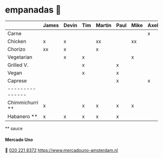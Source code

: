 # empanadas 🥟

|                 | James | Devin | Tim | Martin | Paul | Mike |Axel|
| :-------------- | :---- | :---- | :-- | :----- | :--- | :--- |:---|
| Carne           |       |       |     |        |      |      | x  |
| Chicken         | x     | x     |     | xx     |      | xx   |    |
| Chorizo         | xx    | x     |     | x      |      |      |    |
| Vegetarian      |       | x     | x   |        |      | x    |    |
| Grilled V.      |       |       | x   |        | x    |      |    |
| Vegan           |       |       | x   |        | x    |      |    |
| Caprese         |       |       |     |        | x    |      | x  |
| --------------- |       |       |     |        |      |      |    |
| Chimmichurri ** | x     |       | x   | x      | x    | x    |    |
| Habanero **     | x     | x     | x   | x      | x    |      |    |

** sauce

#### Mercado Uno
🤙 [020 221 8372](tel:+31202218372)
https://www.mercadouno-amsterdam.nl

